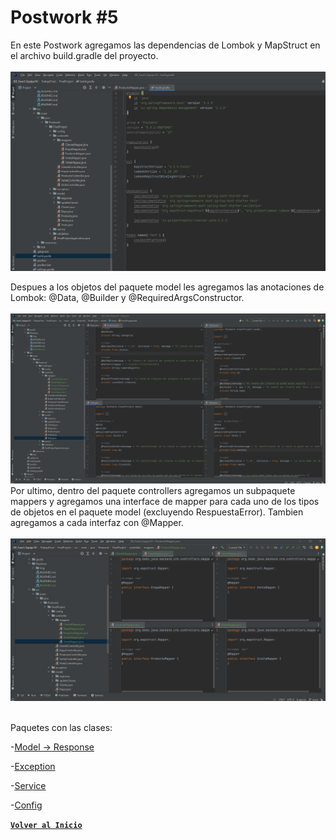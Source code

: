 # Postwork #5

En este Postwork agregamos las dependencias de Lombok y MapStruct en el archivo build.gradle del proyecto.
<br>
<br>
<img src = "./Img/screenPW5_0.png">
<br>

Despues a los objetos del paquete model les agregamos las anotaciones de Lombok: @Data, @Builder y @RequiredArgsConstructor.
<br>
<br>
<img src = "./Img/screenPW5_1.png">
<br>
Por ultimo, dentro del paquete controllers agregamos un subpaquete mappers y agregamos una interface de mapper para cada uno de los tipos de objetos en el paquete model (excluyendo RespuestaError). 
Tambien agregamos a cada interfaz con @Mapper.
<br>
<br>
<img src = "./Img/screenPW5_2.png">
<br>
<br>

Paquetes con las clases:

-[Model -> Response](../src/main/java/Postwork/FinalProject/model/response)

-[Exception](../src/main/java/Postwork/FinalProject/exception)

-[Service](../src/main/java/Postwork/FinalProject/services)

-[Config](../src/main/java/Postwork/FinalProject/config)


[**`Volver al Inicio`**](../../../)
